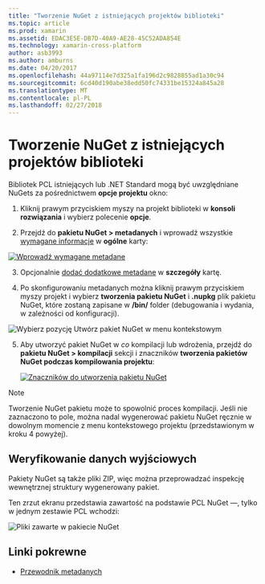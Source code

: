 ```yaml
---
title: "Tworzenie NuGet z istniejących projektów biblioteki"
ms.topic: article
ms.prod: xamarin
ms.assetid: EDAC3E5E-DB7D-40A9-AE28-45C52ADA854E
ms.technology: xamarin-cross-platform
author: asb3993
ms.author: amburns
ms.date: 04/20/2017
ms.openlocfilehash: 44a97114e7d325a1fa196d2c9828855ad1a30c94
ms.sourcegitcommit: 6cd40d190abe38edd50fc74331be15324a845a28
ms.translationtype: MT
ms.contentlocale: pl-PL
ms.lasthandoff: 02/27/2018
---
```

# <a name="creating-a-nuget-from-existing-library-projects"></a>Tworzenie NuGet z istniejących projektów biblioteki

Bibliotek PCL istniejących lub .NET Standard mogą być uwzględniane NuGets za pośrednictwem **opcje projektu** okno:

1. Kliknij prawym przyciskiem myszy na projekt biblioteki w **konsoli rozwiązania** i wybierz polecenie **opcje**.

2. Przejdź do **pakietu NuGet > metadanych** i wprowadź wszystkie [wymagane informacje](~/cross-platform/app-fundamentals/nuget-multiplatform-libraries/metadata.md) w **ogólne** karty:

  [ ![](existing-library-images/existing-metadata-sml.png "Wprowadź wymagane metadane")](existing-library-images/existing-metadata.png)

3. Opcjonalnie [dodać dodatkowe metadane](~/cross-platform/app-fundamentals/nuget-multiplatform-libraries/metadata.md) w **szczegóły** kartę.

4. Po skonfigurowaniu metadanych można kliknij prawym przyciskiem myszy projekt i wybierz **tworzenia pakietu NuGet** i **.nupkg** plik pakietu NuGet, które zostaną zapisane w **/bin/** folder (debugowania i wydania, w zależności od konfiguracji).

  ![](existing-library-images/create-nuget-package.png "Wybierz pozycję Utwórz pakiet NuGet w menu kontekstowym")

5. Aby utworzyć pakiet NuGet w _co_ kompilacji lub wdrożenia, przejdź do **pakietu NuGet > kompilacji** sekcji i znaczników **tworzenia pakietów NuGet podczas kompilowania projektu**:

    [ ![](existing-library-images/existing-tickbox-sml.png "Znaczników do utworzenia pakietu NuGet")](existing-library-images/existing-tickbox.png)

> [!NOTE]
> Tworzenie NuGet pakietu może to spowolnić proces kompilacji. Jeśli nie zaznaczono to pole, można nadal wygenerować pakietu NuGet ręcznie w dowolnym momencie z menu kontekstowego projektu (przedstawionym w kroku 4 powyżej).

## <a name="verifying-the-output"></a>Weryfikowanie danych wyjściowych

Pakiety NuGet są także pliki ZIP, więc można przeprowadzać inspekcję wewnętrznej struktury wygenerowany pakiet.

Ten zrzut ekranu przedstawia zawartość na podstawie PCL NuGet —, tylko w jednym zestawie PCL wchodzi:

![](existing-library-images/nuget-output.png "Pliki zawarte w pakiecie NuGet")


## <a name="related-links"></a>Linki pokrewne

- [Przewodnik metadanych](~/cross-platform/app-fundamentals/nuget-multiplatform-libraries/metadata.md)
